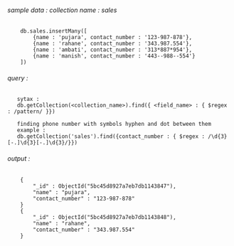 ###### sample data : collection name : sales
        db.sales.insertMany([
            {name : 'pujara', contact_number : '123-987-878'},
            {name : 'rahane', contact_number : '343.987.554'},
            {name : 'ambati', contact_number : '313*887*954'},
            {name : 'manish', contact_number : '443--988--554'}
        ])


######  query :
       sytax : 
       db.getCollection(<collection_name>).find({ <field_name> : { $regex : /pattern/ }})
       
       finding phone number with symbols hyphen and dot between them       
       example : 
       db.getCollection('sales').find({contact_number : { $regex : /\d{3}[-.]\d{3}[-.]\d{3}/}})


######  output : 
        {
            "_id" : ObjectId("5bc45d8927a7eb7db1143847"),
            "name" : "pujara",
            "contact_number" : "123-987-878"
        }
        {
            "_id" : ObjectId("5bc45d8927a7eb7db1143848"),
            "name" : "rahane",
            "contact_number" : "343.987.554"
        }
